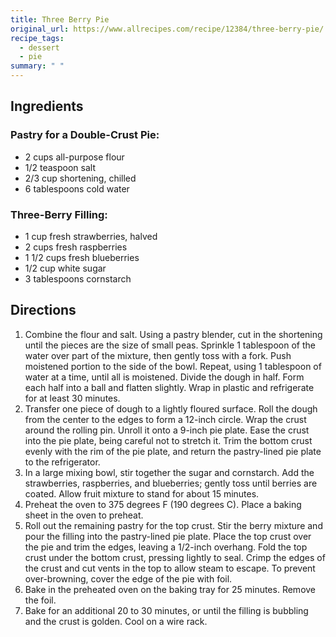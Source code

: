 ```yaml
---
title: Three Berry Pie
original_url: https://www.allrecipes.com/recipe/12384/three-berry-pie/
recipe_tags:
  - dessert
  - pie
summary: " "
---
```


## Ingredients

### Pastry for a Double-Crust Pie:
* 2 cups all-purpose flour
* 1/2 teaspoon salt
* 2/3 cup shortening, chilled
* 6 tablespoons cold water
 
### Three-Berry Filling:
* 1 cup fresh strawberries, halved
* 2 cups fresh raspberries
* 1 1/2 cups fresh blueberries
* 1/2 cup white sugar
* 3 tablespoons cornstarch

## Directions

1. Combine the flour and salt. Using a pastry blender, cut in the shortening until the pieces are the size of small peas. Sprinkle 1 tablespoon of the water over part of the mixture, then gently toss with a fork. Push moistened portion to the side of the bowl. Repeat, using 1 tablespoon of water at a time, until all is moistened. Divide the dough in half. Form each half into a ball and flatten slightly. Wrap in plastic and refrigerate for at least 30 minutes.
1. Transfer one piece of dough to a lightly floured surface. Roll the dough from the center to the edges to form a 12-inch circle. Wrap the crust around the rolling pin. Unroll it onto a 9-inch pie plate. Ease the crust into the pie plate, being careful not to stretch it. Trim the bottom crust evenly with the rim of the pie plate, and return the pastry-lined pie plate to the refrigerator.
1. In a large mixing bowl, stir together the sugar and cornstarch. Add the strawberries, raspberries, and blueberries; gently toss until berries are coated. Allow fruit mixture to stand for about 15 minutes.
1. Preheat the oven to 375 degrees F (190 degrees C). Place a baking sheet in the oven to preheat.
1. Roll out the remaining pastry for the top crust. Stir the berry mixture and pour the filling into the pastry-lined pie plate. Place the top crust over the pie and trim the edges, leaving a 1/2-inch overhang. Fold the top crust under the bottom crust, pressing lightly to seal. Crimp the edges of the crust and cut vents in the top to allow steam to escape. To prevent over-browning, cover the edge of the pie with foil.
1. Bake in the preheated oven on the baking tray for 25 minutes. Remove the foil.
1. Bake for an additional 20 to 30 minutes, or until the filling is bubbling and the crust is golden. Cool on a wire rack.